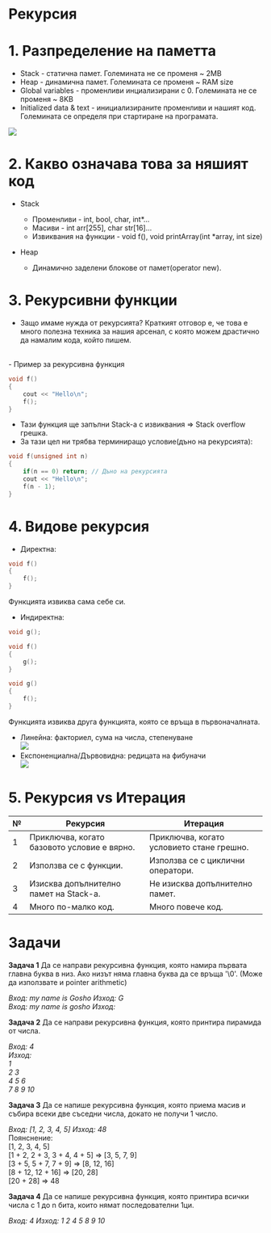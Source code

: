<h1>Рекурсия</h1>

<h1>1. Разпределение на паметта</h1>

- Stack - статична памет. Големината не се променя ~ 2MB
- Heap - динамична памет. Големината се променя ~ RAM size
- Global variables - променливи инциализирани с 0. Големината не се променя ~ 8KB
- Initialized data & text - инициализираните променливи и нашият код. Големината се определя при стартиране на програмата.

![](https://media.geeksforgeeks.org/wp-content/uploads/memoryLayoutC.jpg)

<h1>2. Какво означава това за няшият код</h1>

- Stack
    - Променливи - int, bool, char, int*...
    - Масиви - int arr[255], char str[16]...
    - Извиквания на функции - void f(), void printArray(int *array, int size)

- Heap
    - Динамично заделени блокове от памет(operator new).

<h1>3. Рекурсивни функции</h1>

- Защо имаме нужда от рекурсията?
Краткият отговор е, че това е много полезна техника за нашия арсенал, с която можем драстично да намалим кода, който пишем.
<br>
- Пример за рекурсивна функция

```c++
void f()
{
    cout << "Hello\n";
    f();
}
```

- Тази функция ще запълни Stack-а с извиквания => Stack overflow грешка.
- За тази цел ни трябва терминиращо условие(дъно на рекурсията):

```c++
void f(unsigned int n)
{
    if(n == 0) return; // Дъно на рекурсията
    cout << "Hello\n";
    f(n - 1);
}
```

<h1>4. Видове рекурсия</h1>

- Директна:

```c++
void f()
{
    f();
}
```

Функцията извиква сама себе си.

- Индиректна:

```c++
void g();

void f()
{
    g();
}

void g()
{
    f();
}
```

Функцията извиква друга функцията, която се връща в първоначалната.

- Линейна: факториел, сума на числа, степенуване<br>
![](http://www.herevego.com/wp-content/uploads/2020/08/recur.gif)
- Експоненциална/Дървовидна: редицата на фибуначи<br>
![](https://i.stack.imgur.com/ICG4L.png)

<h1>5. Рекурсия vs Итерация</h1>

|№|                 Рекурсия                  |                 Итерация                |
|-|-------------------------------------------|-----------------------------------------|
|1|Приключва, когато базовото условие е вярно.|Приключва, когато условието стане грешно.|
|2|Използва се с функции.                     |Използва се с циклични оператори.        |
|3|Изисква допълнително памет на Stack-а.     |Не изисква допълнително памет.           |
|4|Много по-малко код.                        |Много повече код.                        |

<h1>Задачи</h1>

**Задача 1** Да се направи рекурсивна функция, която намира първата главна буква в низ. Ако низът няма главна буква да се връща '\0'. (Може да използвате и pointer arithmetic)

*Вход: my name is Gosho Изход: G*</br>
*Вход: my name is gosho Изход:*

**Задача 2** Да се направи рекурсивна функция, която принтира пирамида от числа.

*Вход: 4*</br>
*Изход:*</br>
*1*</br>
*2 3*</br>
*4 5 6*</br>
*7 8 9 10*

**Задача 3** Да се напише рекурсивна функция, която приема масив и събира всеки две съседни числа, докато не получи 1 число.

*Вход: [1, 2, 3, 4, 5] Изход: 48*</br>
Поянснение:</br>
[1, 2, 3, 4, 5]</br>
[1 + 2, 2 + 3, 3 + 4, 4 + 5] => [3, 5, 7, 9]</br>
[3 + 5, 5 + 7, 7 + 9] => [8, 12, 16]</br>
[8 + 12, 12 + 16] => [20, 28]</br>
[20 + 28] => 48

**Задача 4** Да се напише рекурсивна функция, която принтира всички числа с 1 до n бита, които нямат последователни 1ци.

*Вход: 4 Изход: 1 2 4 5 8 9 10*